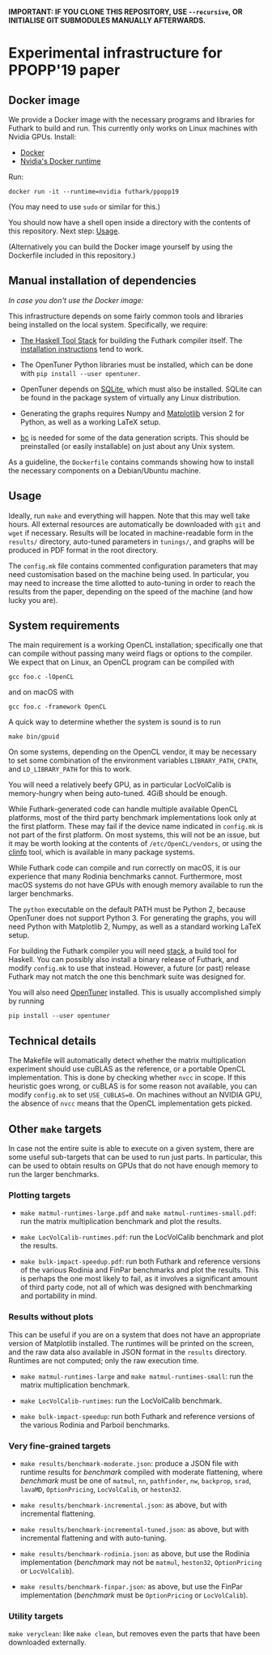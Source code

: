 **IMPORTANT: IF YOU CLONE THIS REPOSITORY, USE `--recursive`, OR INITIALISE GIT SUBMODULES MANUALLY AFTERWARDS.**

# Experimental infrastructure for PPOPP'19 paper

## Docker image

We provide a Docker image with the necessary programs and libraries
for Futhark to build and run.  This currently only works on Linux
machines with Nvidia GPUs.  Install:

  * [Docker](https://docs.docker.com/install/)
  * [Nvidia's Docker runtime](https://github.com/NVIDIA/nvidia-docker#quickstart)

Run:

```
docker run -it --runtime=nvidia futhark/ppopp19
```

(You may need to use `sudo` or similar for this.)

You should now have a shell open inside a directory with the contents of
this repository.  Next step: [Usage](#usage).

(Alternatively you can build the Docker image yourself by using the
Dockerfile included in this repository.)


## Manual installation of dependencies

*In case you don't use the Docker image:*

This infrastructure depends on some fairly common tools and libraries
being installed on the local system.  Specifically, we require:

  * [The Haskell Tool Stack](https://docs.haskellstack.org) for
    building the Futhark compiler itself.  The [installation
    instructions](https://docs.haskellstack.org/en/stable/README/#how-to-install)
    tend to work.

  * The OpenTuner Python libraries must be installed, which can be
    done with `pip install --user opentuner`.

  * OpenTuner depends on [SQLite](https://www.sqlite.org/index.html),
    which must also be installed.  SQLite can be found in the package
    system of virtually any Linux distribution.

  * Generating the graphs requires Numpy and
    [Matplotlib](https://matplotlib.org/) version 2 for Python, as
    well as a working LaTeX setup.

  * [bc](https://www.gnu.org/software/bc/) is needed for some of the
    data generation scripts.  This should be preinstalled (or easily
    installable) on just about any Unix system.

As a guideline, the `Dockerfile` contains commands showing how to
install the necessary components on a Debian/Ubuntu machine.

## Usage

Ideally, run `make` and everything will happen.  Note that this may
well take hours.  All external resources are automatically be
downloaded with `git` and `wget` if necessary.  Results will be
located in machine-readable form in the `results/` directory,
auto-tuned parameters in `tunings/`, and graphs will be produced in
PDF format in the root directory.

The `config.mk` file contains commented configuration parameters that
may need customisation based on the machine being used.  In
particular, you may need to increase the time allotted to auto-tuning
in order to reach the results from the paper, depending on the speed
of the machine (and how lucky you are).

## System requirements

The main requirement is a working OpenCL installation; specifically
one that can compile without passing many weird flags or options to
the compiler.  We expect that on Linux, an OpenCL program can be
compiled with

    gcc foo.c -lOpenCL

and on macOS with

    gcc foo.c -framework OpenCL

A quick way to determine whether the system is sound is to run

    make bin/gpuid

On some systems, depending on the OpenCL vendor, it may be necessary
to set some combination of the environment variables `LIBRARY_PATH`,
`CPATH`, and `LD_LIBRARY_PATH` for this to work.

You will need a relatively beefy GPU, as in particular LocVolCalib is
memory-hungry when being auto-tuned.  4GiB should be enough.

While Futhark-generated code can handle multiple available OpenCL
platforms, most of the third party benchmark implementations look only
at the first platform.  These may fail if the device name indicated in
`config.mk` is not part of the first platform.  On most systems, this
will not be an issue, but it may be worth looking at the contents of
`/etc/OpenCL/vendors`, or using the [clinfo] tool, which is available
in many package systems.

[clinfo]: https://github.com/Oblomov/clinfo

While Futhark code can compile and run correctly on macOS, it is our
experience that many Rodinia benchmarks cannot.  Furthermore, most
macOS systems do not have GPUs with enough memory available to run the
larger benchmarks.

The `python` executable on the default PATH must be Python 2, because
OpenTuner does not support Python 3.  For generating the graphs, you
will need Python with Matplotlib 2, Numpy, as well as a standard
working LaTeX setup.

For building the Futhark compiler you will need [stack], a build
tool for Haskell.  You can possibly also install a binary release of
Futhark, and modify `config.mk` to use that instead.  However, a
future (or past) release Futhark may not match the one this benchmark
suite was designed for.

[stack]: https://docs.haskellstack.org

You will also need [OpenTuner] installed.  This is usually
accomplished simply by running

    pip install --user opentuner

[OpenTuner]: http://opentuner.org/

## Technical details

The Makefile will automatically detect whether the matrix
multiplication experiment should use cuBLAS as the reference, or a
portable OpenCL implementation.  This is done by checking whether
`nvcc` in scope.  If this heuristic goes wrong, or cuBLAS is for some
reason not available, you can modify `config.mk` to set
`USE_CUBLAS=0`.  On machines without an NVIDIA GPU, the absence of
`nvcc` means that the OpenCL implementation gets picked.

## Other `make` targets

In case not the entire suite is able to execute on a given system,
there are some useful sub-targets that can be used to run just parts.
In particular, this can be used to obtain results on GPUs that do not
have enough memory to run the larger benchmarks.

### Plotting targets

  * `make matmul-runtimes-large.pdf` and `make
    matmul-runtimes-small.pdf`: run the matrix multiplication
    benchmark and plot the results.

  * `make LocVolCalib-runtimes.pdf`: run the LocVolCalib benchmark and
    plot the results.

  * `make bulk-impact-speedup.pdf`: run both Futhark and reference
    versions of the various Rodinia and FinPar benchmarks and plot the
    results.  This is perhaps the one most likely to fail, as it
    involves a significant amount of third party code, not all of
    which was designed with benchmarking and portability in mind.

### Results without plots

This can be useful if you are on a system that does not have an
appropriate version of Matplotlib installed.  The runtimes will be
printed on the screen, and the raw data also available in JSON format
in the `results` directory.  Runtimes are not computed; only the raw
execution time.

  * `make matmul-runtimes-large` and `make matmul-runtimes-small`: run
    the matrix multiplication benchmark.

  * `make LocVolCalib-runtimes`: run the LocVolCalib benchmark.

  * `make bulk-impact-speedup`: run both Futhark and reference
    versions of the various Rodinia and Parboil benchmarks.

### Very fine-grained targets

  * `make results/benchmark-moderate.json`: produce a JSON file with
    runtime results for *benchmark* compiled with moderate flattening,
    where *benchmark* must be one of `matmul`, `nn`, `pathfinder`,
    `nw`, `backprop`, `srad`, `lavaMD`, `OptionPricing`, `LocVolCalib`,
    or `heston32`.

 * `make results/benchmark-incremental.json`: as above, but with
   incremental flattening.

 * `make results/benchmark-incremental-tuned.json`: as above, but
   with incremental flattening and with auto-tuning.

 * `make results/benchmark-rodinia.json`: as above, but use the
   Rodinia implementation (*benchmark* may not be `matmul`,
   `heston32`, `OptionPricing` or `LocVolCalib`).

 * `make results/benchmark-finpar.json`: as above, but use the
   FinPar implementation (*benchmark* must be `OptionPricing` or
   `LocVolCalib`).

### Utility targets

  `make veryclean`: like `make clean`, but removes even the parts that have been
  downloaded externally.
